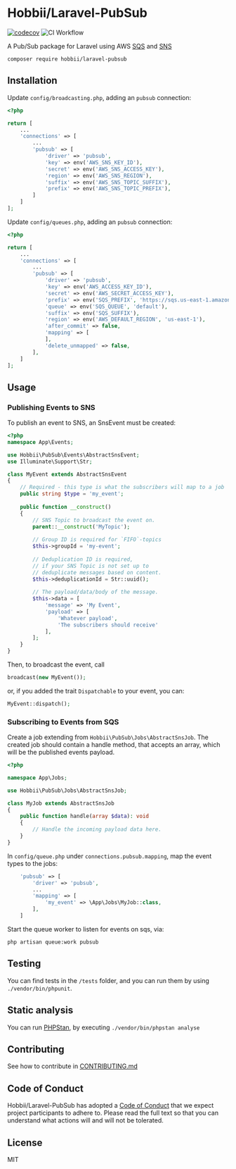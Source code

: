 # Hobbii/Laravel-PubSub
[![codecov](https://codecov.io/gh/hobbii/laravel-pubsub/branch/main/graph/badge.svg?token=9I6H1sxORL)](https://codecov.io/gh/hobbii/laravel-pubsub)
![CI Workflow](https://github.com/hobbii/laravel-pubsub/actions/workflows/ci.yml/badge.svg?branch=main)

A Pub/Sub package for Laravel using AWS [SQS](https://aws.amazon.com/sqs/) and [SNS](https://aws.amazon.com/sns/)

```shell
composer require hobbii/laravel-pubsub
```

## Installation
Update `config/broadcasting.php`, adding an `pubsub` connection:
```php
<?php

return [
    ...
    'connections' => [
        ...
        'pubsub' => [
            'driver' => 'pubsub',
            'key' => env('AWS_SNS_KEY_ID'),
            'secret' => env('AWS_SNS_ACCESS_KEY'),
            'region' => env('AWS_SNS_REGION'),
            'suffix' => env('AWS_SNS_TOPIC_SUFFIX'),
            'prefix' => env('AWS_SNS_TOPIC_PREFIX'),
        ]
    ]
];
```

Update `config/queues.php`, adding an `pubsub` connection:
```php
<?php

return [
    ...
    'connections' => [
        ...
        'pubsub' => [
            'driver' => 'pubsub',
            'key' => env('AWS_ACCESS_KEY_ID'),
            'secret' => env('AWS_SECRET_ACCESS_KEY'),
            'prefix' => env('SQS_PREFIX', 'https://sqs.us-east-1.amazonaws.com/your-account-id'),
            'queue' => env('SQS_QUEUE', 'default'),
            'suffix' => env('SQS_SUFFIX'),
            'region' => env('AWS_DEFAULT_REGION', 'us-east-1'),
            'after_commit' => false,
            'mapping' => [
            ],
            'delete_unmapped' => false,
        ],
    ]
];
```


## Usage
### Publishing Events to SNS
To publish an event to SNS, an SnsEvent must be created:

```php
<?php
namespace App\Events;

use Hobbii\PubSub\Events\AbstractSnsEvent;
use Illuminate\Support\Str;

class MyEvent extends AbstractSnsEvent
{
    // Required - this type is what the subscribers will map to a job
    public string $type = 'my_event';
    
    public function __construct()
    {
        // SNS Topic to broadcast the event on.
        parent::__construct('MyTopic');
        
        // Group ID is required for `FIFO`-topics
        $this->groupId = 'my-event';
        
        // Deduplication ID is required,
        // if your SNS Topic is not set up to
        // deduplicate messages based on content. 
        $this->deduplicationId = Str::uuid();
        
        // The payload/data/body of the message.
        $this->data = [
            'message' => 'My Event',
            'payload' => [
                'Whatever payload',
                'The subscribers should receive'
            ],
        ];
    }
}
```

Then, to broadcast the event, call
```php
broadcast(new MyEvent());
```
or, if you added the trait `Dispatchable` to your event, you can:
```php
MyEvent::dispatch();
```

### Subscribing to Events from SQS
Create a job extending from `Hobbii\PubSub\Jobs\AbstractSnsJob`.
The created job should contain a handle method, that accepts an array,
which will be the published events payload.
```php
<?php

namespace App\Jobs;

use Hobbii\PubSub\Jobs\AbstractSnsJob;

class MyJob extends AbstractSnsJob
{
    public function handle(array $data): void
    {
        // Handle the incoming payload data here.
    }
}
```
In `config/queue.php` under `connections.pubsub.mapping`, map the event types to the jobs:
```php
    'pubsub' => [
        'driver' => 'pubsub',
        ...
        'mapping' => [
            'my_event' => \App\Jobs\MyJob::class,
        ],
    ]
```
Start the queue worker to listen for events on sqs, via:
```shell
php artisan queue:work pubsub
```

## Testing
You can find tests in the `/tests` folder, and you can run them by using `./vendor/bin/phpunit`.

## Static analysis
You can run [PHPStan](https://phpstan.org/), by executing `./vendor/bin/phpstan analyse`

## Contributing
See how to contribute in [CONTRIBUTING.md](CONTRIBUTING.md)

## Code of Conduct
Hobbii/Laravel-PubSub has adopted a [Code of Conduct](CODE_OF_CONDUCT.md) that we expect project participants to adhere to.
Please read the full text so that you can understand what actions will and will not be tolerated.

## License
MIT
